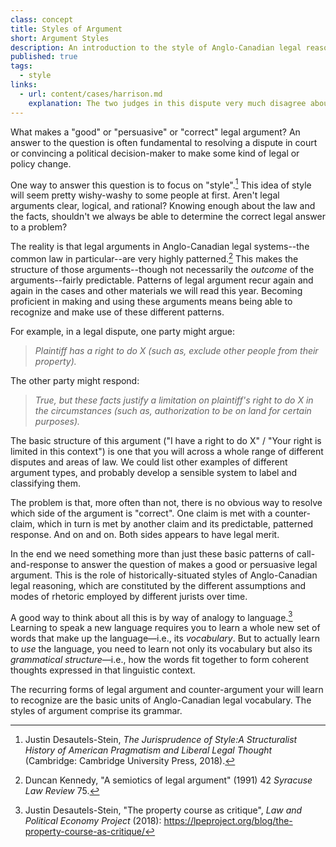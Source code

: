 ```yaml
---
class: concept
title: Styles of Argument
short: Argument Styles
description: An introduction to the style of Anglo-Canadian legal reasoning.
published: true
tags:
  - style
links:
  - url: content/cases/harrison.md
    explanation: The two judges in this dispute very much disagree about how it should be resolved. How would you describe the different styles of reasoning employed by the judges? What are the basic characteristics and underlying assumptions of these two different styles?
---
```


What makes a "good" or "persuasive" or "correct" legal argument? An answer to the question is often fundamental to resolving a dispute in court or convincing a political decision-maker to make some kind of legal or policy change. 

One way to answer this question is to focus on "style".[^stein2018a] This idea of style will seem pretty wishy-washy to some people at first. Aren't legal arguments clear, logical, and rational? Knowing enough about the law and the facts, shouldn't we always be able to determine the correct legal answer to a problem? 

The reality is that legal arguments in Anglo-Canadian legal systems--the common law in particular--are very highly patterned.[^kennedy1991] This makes the structure of those arguments--though not necessarily the *outcome* of the arguments--fairly predictable. Patterns of legal argument recur again and again in the cases and other materials we will read this year. Becoming proficient in making and using these arguments means being able to recognize and make use of these different patterns.

For example, in a legal dispute, one party might argue:

> *Plaintiff has a right to do X (such as, exclude other people from their property).*

The other party might respond:

> *True, but these facts justify a limitation on plaintiff's right to do X in the circumstances (such as, authorization to be on land for certain purposes).*

The basic structure of this argument ("I have a right to do X" / "Your right is limited in this context") is one that you will across a whole range of different disputes and areas of law. We could list other examples of different argument types, and probably develop a sensible system to label and classifying them. 

The problem is that, more often than not, there is no obvious way to resolve which side of the argument is "correct". One claim is met with a counter-claim, which in turn is met by another claim and its predictable, patterned response. And on and on. Both sides appears to have legal merit. 

In the end we need something more than just these basic patterns of call-and-response to answer the question of makes a good or persuasive legal argument. This is the role of historically-situated styles of Anglo-Canadian legal reasoning, which are constituted by the different assumptions and modes of rhetoric employed by different jurists over time. 

A good way to think about all this is by way of analogy to language.[^stein2018b] Learning to speak a new language requires you to learn a whole new set of words that make up the language—i.e., its *vocabulary*. But to actually learn to *use* the language, you need to learn not only its vocabulary but also its *grammatical structure*—i.e., how the words fit together to form coherent thoughts expressed in that linguistic context. 

The recurring forms of legal argument and counter-argument your will learn to recognize are the basic units of Anglo-Canadian legal vocabulary. The styles of argument comprise its grammar. 

[^kennedy1991]: Duncan Kennedy, "A semiotics of legal argument" (1991) 42 *Syracuse Law Review* 75.

[^stein2018a]: Justin Desautels-Stein, *The Jurisprudence of Style:A Structuralist History of American Pragmatism and Liberal Legal Thought* (Cambridge: Cambridge University Press, 2018). 

[^stein2018b]: Justin Desautels-Stein, "The property course as critique", *Law and Political Economy Project* (2018): https://lpeproject.org/blog/the-property-course-as-critique/